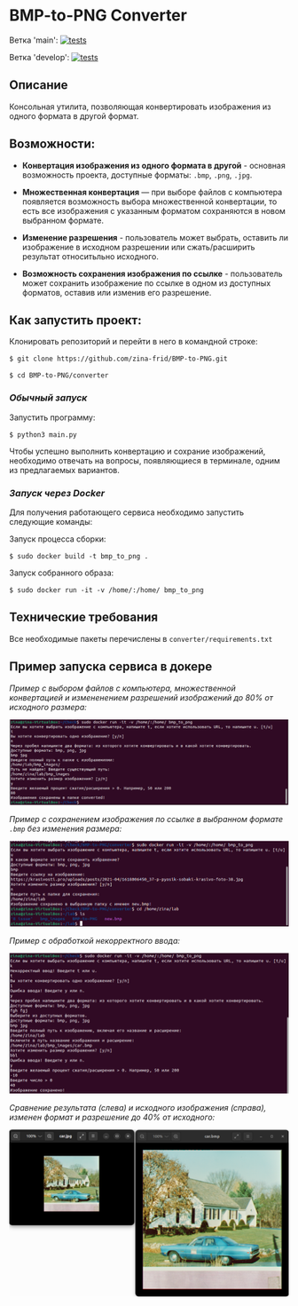# BMP-to-PNG Converter

Ветка 'main': [![tests](https://github.com/zina-frid/BMP-to-PNG/actions/workflows/converter_ci.yml/badge.svg?branch=main)](https://github.com/zina-frid/BMP-to-PNG/actions/workflows/converter_ci.yml)   

Ветка 'develop': [![tests](https://github.com/zina-frid/BMP-to-PNG/actions/workflows/converter_ci.yml/badge.svg?branch=develop)](https://github.com/zina-frid/BMP-to-PNG/actions/workflows/converter_ci.yml)


## Описание
Консольная утилита, позволяющая конвертировать изображения из одного формата в другой формат.


## Возможности:
- **Конвертация изображения из одного формата в другой** - основная возможность проекта, доступные форматы: `.bmp`, `.png`, `.jpg`.

- **Множественная конвертация** — при выборе файлов с компьютера появляется возможность выбора множественной конвертации, то есть все изображения с указанным форматом сохраняются в новом выбранном формате.

- **Изменение разрешения** - пользователь может выбрать, оставить ли изображение в исходном разрешении или сжать/расширить результат относитьльно исходного.

- **Возможность сохранения изображения по ссылке** - пользователь может сохранить изображение по ссылке в одном из доступных форматов, оставив или изменив его разрешение.

## Как запустить проект:

Клонировать репозиторий и перейти в него в командной строке:
``` console
$ git clone https://github.com/zina-frid/BMP-to-PNG.git
```
``` console
$ cd BMP-to-PNG/converter
```
### ***Обычный запуск***

Запустить программу:
``` console
$ python3 main.py
```
Чтобы успешно выполнить конвертацию и сохрание изображений, необходимо отвечать на вопросы, появляющиеся в терминале, одним из предлагаемых вариантов.

### ***Запуск через Docker***
Для получения работающего сервиса необходимо запустить следующие команды:

Запуск процесса сборки:
``` console
$ sudo docker build -t bmp_to_png .
```
Запуск собранного образа:
``` console
$ sudo docker run -it -v /home/:/home/ bmp_to_png
```

## Технические требования
Все необходимые пакеты перечислены в ```converter/requirements.txt```

## Пример запуска сервиса в докере

*Пример с выбором файлов с компьютера, множественной конвертацией и измененением разрешений изображений до 80% от исходного размера:*

![path_example](src_for_readme/path_example.png)

*Пример с сохранением изображения по ссылке в выбранном формате `.bmp` без изменения размера:*

![url_example_update](src_for_readme/url_example_update.png)


*Пример с обработкой некорректного ввода:*

![error_example](src_for_readme/error_example.png)


*Сравнение результата (слева) и исходного изображения (справа), изменен формат и разрешение до 40% от исходного:*

![result_example](src_for_readme/result_example.png)
